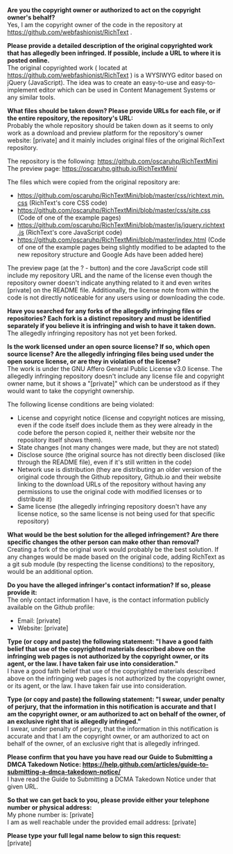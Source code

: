 **Are you the copyright owner or authorized to act on the copyright owner's behalf?**  
Yes, I am the copyright owner of the code in the repository at https://github.com/webfashionist/RichText .

**Please provide a detailed description of the original copyrighted work that has allegedly been infringed. If possible, include a URL to where it is posted online.**  
The original copyrighted work ( located at https://github.com/webfashionist/RichText ) is a WYSIWYG editor based on jQuery (JavaScript). The idea was to create an easy-to-use and easy-to-implement editor which can be used in Content Management Systems or any similar tools.

**What files should be taken down? Please provide URLs for each file, or if the entire repository, the repository's URL:**  
Probably the whole repository should be taken down as it seems to only work as a download and preview platform for the repository's owner website: [private] and it mainly includes original files of the original RichText repository.

The repository is the following: https://github.com/oscaruhp/RichTextMini  
The preview page: https://oscaruhp.github.io/RichTextMini/

The files which were copied from the original repository are:  
- https://github.com/oscaruhp/RichTextMini/blob/master/css/richtext.min.css (RichText's core CSS code)  
- https://github.com/oscaruhp/RichTextMini/blob/master/css/site.css (Code of one of the example pages)  
- https://github.com/oscaruhp/RichTextMini/blob/master/js/jquery.richtext.js (RichText's core JavaScript code)  
- https://github.com/oscaruhp/RichTextMini/blob/master/index.html (Code of one of the example pages being slightly modified to be adapted to the new repository structure and Google Ads have been added here)  

The preview page (at the ? - button) and the core JavaScript code still include my repository URL and the name of the license even though the repository owner doesn't indicate anything related to it and even writes [private] on the README file. Additionally, the license note from within the code is not directly noticeable for any users using or downloading the code.

**Have you searched for any forks of the allegedly infringing files or repositories? Each fork is a distinct repository and must be identified separately if you believe it is infringing and wish to have it taken down.**  
The allegedly infringing repository has not yet been forked.

**Is the work licensed under an open source license? If so, which open source license? Are the allegedly infringing files being used under the open source license, or are they in violation of the license?**  
The work is under the GNU Affero General Public License v3.0 license.
The allegedly infringing repository doesn't include any license file and copyright owner name, but it shows a "[private]" which can be understood as if they would want to take the copyright ownership.

The following license conditions are being violated:
- License and copyright notice (license and copyright notices are missing, even if the code itself does include them as they were already in the code before the person copied it, neither their website nor the repository itself shows them).
- State changes (not many changes were made, but they are not stated)
- Disclose source (the original source has not directly been disclosed (like through the README file), even if it's still written in the code)
- Network use is distribution (they are distributing an older version of the original code through the Github repository, Github.io and their website linking to the download URLs of the repository without having any permissions to use the original code with modified licenses or to distribute it)
- Same license (the allegedly infringing repository doesn't have any license notice, so the same license is not being used for that specific repository)

**What would be the best solution for the alleged infringement? Are there specific changes the other person can make other than removal?**  
Creating a fork of the original work would probably be the best solution. If any changes would be made based on the original code, adding RichText as a git sub module (by respecting the license conditions) to the repository, would be an additional option.

**Do you have the alleged infringer's contact information? If so, please provide it:**  
The only contact information I have, is the contact information publicly available on the Github profile:
- Email: [private]  
- Website: [private]

**Type (or copy and paste) the following statement: "I have a good faith belief that use of the copyrighted materials described above on the infringing web pages is not authorized by the copyright owner, or its agent, or the law. I have taken fair use into consideration."**  
I have a good faith belief that use of the copyrighted materials described above on the infringing web pages is not authorized by the copyright owner, or its agent, or the law. I have taken fair use into consideration.

**Type (or copy and paste) the following statement: "I swear, under penalty of perjury, that the information in this notification is accurate and that I am the copyright owner, or am authorized to act on behalf of the owner, of an exclusive right that is allegedly infringed."**  
I swear, under penalty of perjury, that the information in this notification is accurate and that I am the copyright owner, or am authorized to act on behalf of the owner, of an exclusive right that is allegedly infringed.

**Please confirm that you have you have read our Guide to Submitting a DMCA Takedown Notice: https://help.github.com/articles/guide-to-submitting-a-dmca-takedown-notice/**  
I have read the Guide to Submitting a DCMA Takedown Notice under that given URL.

**So that we can get back to you, please provide either your telephone number or physical address:**  
My phone number is: [private]  
I am as well reachable under the provided email address: [private]  

**Please type your full legal name below to sign this request:**  
[private]
